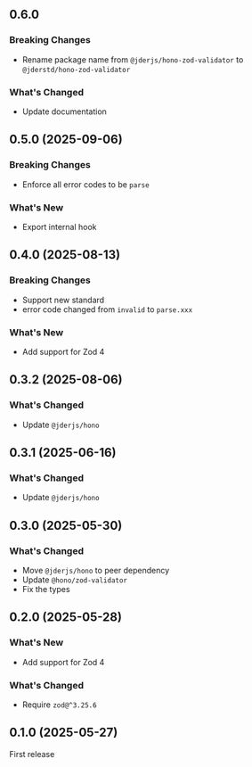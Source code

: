 ## 0.6.0

### Breaking Changes

- Rename package name from `@jderjs/hono-zod-validator` to `@jderstd/hono-zod-validator`

### What's Changed

- Update documentation

## 0.5.0 (2025-09-06)

### Breaking Changes

- Enforce all error codes to be `parse`

### What's New

- Export internal hook

## 0.4.0 (2025-08-13)

### Breaking Changes

- Support new standard
- error code changed from `invalid` to `parse.xxx`

### What's New

- Add support for Zod 4

## 0.3.2 (2025-08-06)

### What's Changed

- Update `@jderjs/hono`

## 0.3.1 (2025-06-16)

### What's Changed

- Update `@jderjs/hono`

## 0.3.0 (2025-05-30)

### What's Changed

- Move `@jderjs/hono` to peer dependency
- Update `@hono/zod-validator`
- Fix the types

## 0.2.0 (2025-05-28)

### What's New

- Add support for Zod 4

### What's Changed

- Require `zod@^3.25.6`

## 0.1.0 (2025-05-27)

First release
